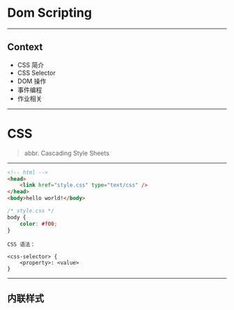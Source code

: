 # Dom Scripting

****

## Context

- CSS 简介
- CSS Selector
- DOM 操作
- 事件编程
- 作业相关

****

# CSS
> abbr. Cascading Style Sheets

****

```html
<!-- html -->
<head>
	<link href="style.css" type="text/css" />
</head>
<body>hello world!</body>
```

```css
/* style.css */
body {
	color: #f00;	
}					

```

```
CSS 语法：

<css-selector> {
	<property>: <value>
}
```

***

## 内联样式

```html

```